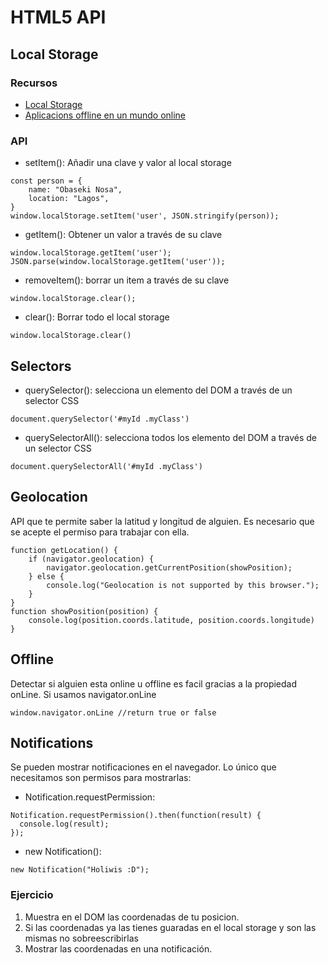 # HTML5 API

## Local Storage

### Recursos

* [Local Storage](https://developer.mozilla.org/es/docs/Web/API/Window/localStorage)
* [Aplicacions offline en un mundo online](https://youtu.be/aoLAFNO5dkk)

### API

* setItem(): Añadir una clave y valor al local storage
```
const person = {
    name: "Obaseki Nosa",
    location: "Lagos",
}
window.localStorage.setItem('user', JSON.stringify(person));
``` 
* getItem(): Obtener un valor a través de su clave
```
window.localStorage.getItem('user');
JSON.parse(window.localStorage.getItem('user'));
```
* removeItem(): borrar un item a través de su clave
```
window.localStorage.clear();
```
* clear(): Borrar todo el local storage
```
window.localStorage.clear()
```

## Selectors

* querySelector(): selecciona un elemento del DOM a través de un selector CSS
```
document.querySelector('#myId .myClass')
```
* querySelectorAll(): selecciona todos los elemento del DOM a través de un selector CSS
```
document.querySelectorAll('#myId .myClass')
```

## Geolocation

API que te permite saber la latitud y longitud de alguien. Es necesario que se acepte el permiso para trabajar con ella.
```
function getLocation() {
    if (navigator.geolocation) {
        navigator.geolocation.getCurrentPosition(showPosition);
    } else {
        console.log("Geolocation is not supported by this browser.");
    }
}
function showPosition(position) {
    console.log(position.coords.latitude, position.coords.longitude)
}
```

## Offline

Detectar si alguien esta online u offline es facil gracias a la propiedad onLine.
Si usamos navigator.onLine 
```
window.navigator.onLine //return true or false
```

## Notifications

Se pueden mostrar notificaciones en el navegador. Lo único que necesitamos son permisos para mostrarlas:

* Notification.requestPermission:
```
Notification.requestPermission().then(function(result) {
  console.log(result);
});
```
* new Notification():
```
new Notification("Holiwis :D");
```

### Ejercicio

1. Muestra en el DOM las coordenadas de tu posicion.
2. Si las coordenadas ya las tienes guaradas en el local storage y son las mismas no sobreescribirlas
3. Mostrar las coordenadas en una notificación.
